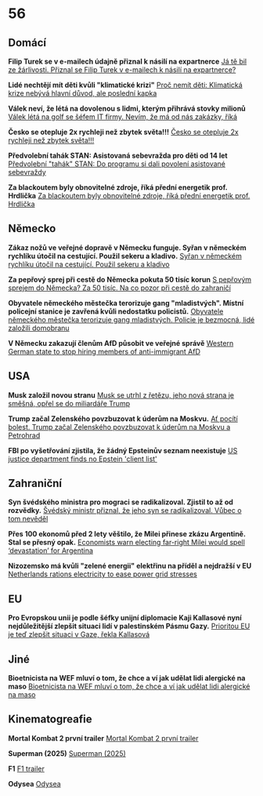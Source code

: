 # 56

## Domácí

**Filip Turek se v e-mailech údajně přiznal k násilí na expartnerce** [Já tě bil ze žárlivosti. Přiznal se Filip Turek v e-mailech k násilí na expartnerce?](https://www.idnes.cz/zpravy/domaci/filip-turek-trestni-oznameni-rychlikova-nasili-biti-znasilneni-expartnerka.A250705_140332_domaci_tty)

**Lidé nechtějí mít děti kvůli "klimatické krizi"** [Proč nemít děti: Klimatická krize nebývá hlavní důvod, ale poslední kapka](https://www.seznamzpravy.cz/clanek/domaci-zivot-v-cesku-proc-nemit-deti-klimaticka-krize-nebyva-hlavni-duvod-ale-posledni-kapka-280853)

**Válek neví, že létá na dovolenou s lidmi, kterým přihrává stovky milionů** [Válek létá na golf se šéfem IT firmy. Nevím, že má od nás zakázky, říká](https://www.seznamzpravy.cz/clanek/domaci-kauzy-valek-leta-na-golf-se-sefem-it-firmy-nevim-ze-ma-od-nas-zakazky-rika-281673)

**Česko se otepluje 2x rychleji než zbytek světa!!!** [Česko se otepluje 2x rychleji než zbytek světa!!!](https://x.com/PraviceKonzerva/status/1944671935960637473)

**Předvolební tahák STAN: Asistovaná sebevražda pro děti od 14 let** [Předvolební "tahák" STAN: Do programu si dali povolení asistované sebevraždy ](https://zpravy.aktualne.cz/domaci/sebelova-o-svem-ockovani-deti-rozhoduji-od-14-let-stejne-by/r~55f3cd2e60ea11f0a1910cc47ab5f122/)

**Za blackoutem byly obnovitelné zdroje, říká přední energetik prof. Hrdlička** [Za blackoutem byly obnovitelné zdroje, říká přední energetik prof. Hrdlička](https://www.echo24.cz/a/Hbgte/tydenik-echo-rozhovor-profesor-frantisek-hrdlicka-o-ceskem-blackoutu)

## Německo

**Zákaz nožů ve veřejné dopravě v Německu funguje. Syřan v německém rychlíku útočil na cestující. Použil sekeru a kladivo.** [Syřan v německém rychlíku útočil na cestující. Použil sekeru a kladivo](https://www.novinky.cz/clanek/zahranicni-evropa-syran-v-nemeckem-rychliku-utocil-na-cestujici-pouzil-sekeru-a-kladivo-40528764)

**Za pepřový sprej při cestě do Německa pokuta 50 tisíc korun** [S pepřovým sprejem do Německa? Za 50 tisíc. Na co pozor při cestě do zahraničí](https://www.idnes.cz/zpravy/domaci/pokuta-nemecko-nuz-peprovy-sprej-zbran-hranice-policie-euro.A250708_180716_domaci_krd?zdroj=sph_hp)

**Obyvatele německého městečka terorizuje gang "mladistvých". Místní policejní stanice je zavřená kvůli nedostatku policistů.** [Obyvatele německého městečka terorizuje gang mladistvých. Policie je bezmocná, lidé založili domobranu](https://www.novinky.cz/clanek/zahranicni-evropa-obyvatele-nemeckeho-mestecka-terorizuje-gang-mladistvych-policie-je-bezmocna-lide-zalozili-domobranu-40529650)

**V Německu zakazují členům AfD působit ve veřejné správě** [Western German state to stop hiring members of anti-immigrant AfD](https://www.yahoo.com/news/western-german-state-stop-hiring-113620121.html)

## USA

**Musk založil novou stranu** [Musk se utrhl z řetězu, jeho nová strana je směšná, opřel se do miliardáře Trump](https://www.idnes.cz/zpravy/zahranicni/donald-trump-elon-musk-nova-politicka-strana-amerika-usa.A250707_074953_zahranicni_herp)

**Trump začal Zelenského povzbuzovat k úderům na Moskvu.** [Ať pocítí bolest. Trump začal Zelenského povzbuzovat k úderům na Moskvu a Petrohrad](https://www.novinky.cz/clanek/valka-na-ukrajine-at-pociti-bolest-trump-zacal-zelenskeho-povzbuzovat-k-uderum-na-moskvu-a-petrohrad-40530313)

**FBI po vyšetřování zjistila, že žádný Epsteinův seznam neexistuje** [US justice department finds no Epstein 'client list'](https://www.bbc.com/news/articles/cm2m879neljo)

## Zahraniční

**Syn švédského ministra pro mograci se radikalizoval. Zjistil to až od rozvědky.** [Švédský ministr přiznal, že jeho syn se radikalizoval. Vůbec o tom nevěděl](https://www.seznamzpravy.cz/clanek/zahranicni-svedsky-ministr-priznal-napojeni-syna-na-neonacisty-extremismus-v-zemi-sili-281672)

**Přes 100 ekonomů před 2 lety věštilo, že Milei přinese zkázu Argentině. Stal se přesný opak.** [Economists warn electing far-right Milei would spell ‘devastation’ for Argentina](https://x.com/PraviceKonzerva/status/1941518793743925695)

**Nizozemsko má kvůli "zelené energii" elektřinu na příděl a nejdražší v EU** [Netherlands rations electricity to ease power grid stresses](https://www.ft.com/content/9c7560ec-a220-4150-a35e-a79db70c0c07)

## EU

**Pro Evropskou unii je podle šéfky unijní diplomacie Kaji Kallasové nyní nejdůležitější zlepšit situaci lidí v palestinském Pásmu Gazy.** [Prioritou EU je teď zlepšit situaci v Gaze, řekla Kallasová](https://ct24.ceskatelevize.cz/clanek/svet/prioritou-eu-je-ted-zlepsit-situaci-v-gaze-rekla-kallasova-362975)

## Jiné

**Bioetnicista na WEF mluví o tom, že chce a ví jak udělat lidi alergické na maso** [Bioetnicista na WEF mluví o tom, že chce a ví jak udělat lidi alergické na maso](https://x.com/thehealthb0t/status/1945116130546246077)

## Kinematogreafie

**Mortal Kombat 2 první trailer** [Mortal Kombat 2 první trailer](https://www.youtube.com/watch?v=alVyFX7iQg8)

**Superman (2025)** [Superman (2025)](https://www.youtube.com/watch?v=OfpXgjP4AOs)

**F1** [F1 trailer](https://www.youtube.com/watch?v=8yh9BPUBbbQ)

**Odysea** [Odysea](https://www.youtube.com/watch?v=toLqs474aeA)
